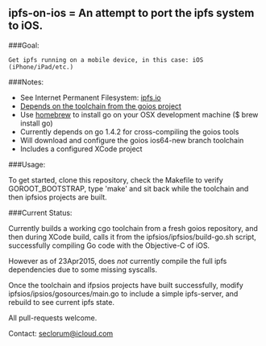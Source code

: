 
## ipfs-on-ios = An attempt to port the ipfs system to iOS.

###Goal:

	Get ipfs running on a mobile device, in this case: iOS (iPhone/iPad/etc.)

###Notes:

* See Internet Permanent Filesystem: [ipfs.io](http://ipfs.io)
* [Depends on the toolchain from the goios project](https://bitbucket.org/minux/goios)
* Use [homebrew](http://brew.sh/) to install go on your OSX development machine ($ brew install go)
* Currently depends on go 1.4.2 for cross-compiling the goios tools
* Will download and configure the goios ios64-new branch toolchain
* Includes a configured XCode project 

###Usage:

To get started, clone this repository, check the Makefile to verify GOROOT_BOOTSTRAP, type 'make' and sit back while the toolchain and then ipfsios projects are built.

###Current Status:

Currently builds a working cgo toolchain from a fresh goios repository, and then during XCode build, calls it from the ipfsios/ipfsios/build-go.sh script, successfully compiling Go code with the Objective-C of iOS.

However as of 23Apr2015, does *not* currently compile the full ipfs dependencies due to some missing syscalls.  

Once the toolchain and ifpsios projects have built successfully, modify ipfsios/ipsios/gosources/main.go to include a simple ipfs-server, and rebuild to see current ipfs state.

All pull-requests welcome.

Contact: seclorum@icloud.com
